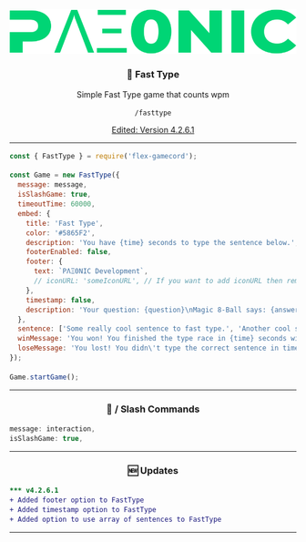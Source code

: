 <div align="center">
  <img src="https://github.com/Paeonic-Development/.github/blob/main/images/Paeonic.png" alt="PΛΞ0NIC Development Banner">
</div>

<div align="center">
  <h3>📝 Fast Type</h3>
  <p>Simple Fast Type game that counts wpm</p>
  <p><code>/fasttype</code></p>
  <p><ins>Edited: Version 4.2.6.1</ins></p>
</div>

---
```js
const { FastType } = require('flex-gamecord');

const Game = new FastType({
  message: message,
  isSlashGame: true,
  timeoutTime: 60000,
  embed: {
    title: 'Fast Type',
    color: '#5865F2',
    description: 'You have {time} seconds to type the sentence below.',
    footerEnabled: false,
    footer: {
      text: `PΛΞ0NIC Development`,
      // iconURL: 'someIconURL', // If you want to add iconURL then remove the comment and add working url!
    },
    timestamp: false,
    description: 'Your question: {question}\nMagic 8-Ball says: {answer}',
  },
  sentence: ['Some really cool sentence to fast type.', 'Another cool sentence.'],
  winMessage: 'You won! You finished the type race in {time} seconds with wpm of {wpm}.',
  loseMessage: 'You lost! You didn\'t type the correct sentence in time.',
});

Game.startGame();
```
---
<div align="center">
  <h3>📝 / Slash Commands</h3>
</div>

```js
message: interaction,
isSlashGame: true,
```

---
<div align="center">
  <h3>🆕 Updates</h3>
</div>

```diff
*** v4.2.6.1
+ Added footer option to FastType
+ Added timestamp option to FastType
+ Added option to use array of sentences to FastType
```
---
